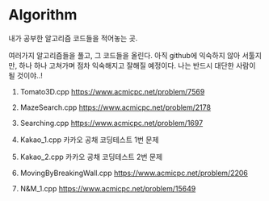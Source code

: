 # Algorithm
내가 공부한 알고리즘 코드들을 적어놓는 곳.

여러가지 알고리즘들을 풀고, 그 코드들을 올린다. 
아직 github에 익숙하지 않아 서툴지만, 하나 하나 고쳐가며 점차 익숙해지고 잘해질 예정이다.
나는 반드시 대단한 사람이 될 것이야..!


1. Tomato3D.cpp
https://www.acmicpc.net/problem/7569

2. MazeSearch.cpp
https://www.acmicpc.net/problem/2178

3. Searching.cpp
https://www.acmicpc.net/problem/1697

4. Kakao_1.cpp
카카오 공채 코딩테스트 1번 문제 

5. Kakao_2.cpp
카카오 공채 코딩테스트 2번 문제

6. MovingByBreakingWall.cpp
https://www.acmicpc.net/problem/2206

7. N&M_1.cpp
https://www.acmicpc.net/problem/15649
